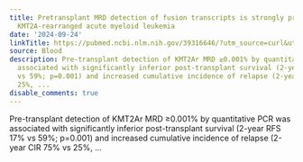 ```yaml
---
title: Pretransplant MRD detection of fusion transcripts is strongly prognostic in
  KMT2A-rearranged acute myeloid leukemia
date: '2024-09-24'
linkTitle: https://pubmed.ncbi.nlm.nih.gov/39316646/?utm_source=curl&utm_medium=rss&utm_campaign=journals&utm_content=7603509&fc=None&ff=20240925194758&v=2.18.0.post9+e462414
source: Blood
description: Pre-transplant detection of KMT2Ar MRD ≥0.001% by quantitative PCR was
  associated with significantly inferior post-transplant survival (2-year RFS 17%
  vs 59%; p=0.001) and increased cumulative incidence of relapse (2-year CIR 75% vs
  25%, ...
disable_comments: true
---
```

Pre-transplant detection of KMT2Ar MRD ≥0.001% by quantitative PCR was associated with significantly inferior post-transplant survival (2-year RFS 17% vs 59%; p=0.001) and increased cumulative incidence of relapse (2-year CIR 75% vs 25%, ...